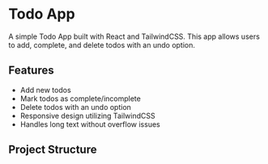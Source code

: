 # Todo App

A simple Todo App built with React and TailwindCSS. This app allows users to add, complete, and delete todos with an undo option.

## Features

- Add new todos
- Mark todos as complete/incomplete
- Delete todos with an undo option
- Responsive design utilizing TailwindCSS
- Handles long text without overflow issues

## Project Structure

